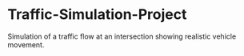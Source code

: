 # Traffic-Simulation-Project
Simulation of a traffic flow at an intersection showing realistic vehicle movement.
